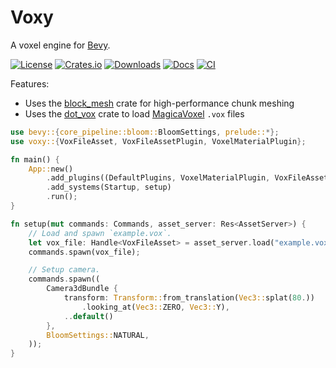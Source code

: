 # Voxy

A voxel engine for [Bevy](https://github.com/bevyengine/bevy).

[![License](https://img.shields.io/badge/license-MIT%2FApache-blue.svg)](https://github.com/matthunz/voxy)
[![Crates.io](https://img.shields.io/crates/v/voxy.svg)](https://crates.io/crates/voxy)
[![Downloads](https://img.shields.io/crates/d/voxy.svg)](https://crates.io/crates/voxy)
[![Docs](https://docs.rs/voxy/badge.svg)](https://docs.rs/voxy/latest/voxy/)
[![CI](https://github.com/matthunz/voxy/workflows/CI/badge.svg)](https://github.com/matthunz/voxy/actions)


Features:
 - Uses the [block_mesh](https://docs.rs/block-mesh/latest/block_mesh/) crate for high-performance chunk meshing
 - Uses the [dot_vox](https://github.com/dust-engine/dot_vox) crate to load [MagicaVoxel](https://ephtracy.github.io/) `.vox` files

```rs
use bevy::{core_pipeline::bloom::BloomSettings, prelude::*};
use voxy::{VoxFileAsset, VoxFileAssetPlugin, VoxelMaterialPlugin};

fn main() {
    App::new()
        .add_plugins((DefaultPlugins, VoxelMaterialPlugin, VoxFileAssetPlugin))
        .add_systems(Startup, setup)
        .run();
}

fn setup(mut commands: Commands, asset_server: Res<AssetServer>) {
    // Load and spawn `example.vox`.
    let vox_file: Handle<VoxFileAsset> = asset_server.load("example.vox");
    commands.spawn(vox_file);

    // Setup camera.
    commands.spawn((
        Camera3dBundle {
            transform: Transform::from_translation(Vec3::splat(80.))
                .looking_at(Vec3::ZERO, Vec3::Y),
            ..default()
        },
        BloomSettings::NATURAL,
    ));
}
```
